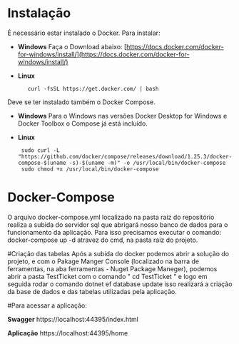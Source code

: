 # Instalação
É necessário estar instalado o Docker. Para instalar:

 - **Windows** Faça o Download abaixo:
 [https://docs.docker.com/docker-for-windows/install/](https://docs.docker.com/docker-for-windows/install/)
        
 - **Linux**

          curl -fsSL https://get.docker.com/ | bash

Deve se ter instalado também o Docker Compose.

 - **Windows**
 Para o Windows nas versões Docker Desktop for Windows e Docker Toolbox o Compose já está incluído.
 
 - **Linux**
 
        sudo curl -L "https://github.com/docker/compose/releases/download/1.25.3/docker-compose-$(uname -s)-$(uname -m)" -o /usr/local/bin/docker-compose
        sudo chmod +x /usr/local/bin/docker-compose
        
# Docker-Compose
O arquivo docker-compose.yml localizado na pasta raiz do repositório realiza a subida do servidor sql que abrigará nosso banco de dados para o funcionamento da aplicação.
Para isso precisamos executar o comando:
        docker-compose up -d
atravez do cmd, na pasta raiz do projeto.

#Criação das tabelas
Após a subida do docker podemos abrir a solução do projeto, e com o Pakage Manger Console (localizado na barra de ferramentas, na aba ferramentas - Nuget Package Maneger), podemos
abrir a pasta TestTicket com o comando " cd TestTicket " e logo em seguida rodar o comando 
      dotnet ef database update
isso realizará a criação da base de dados e das tabelas utilizadas pela aplicação.      

#Para acessar a aplicação:

**Swagger**
https://localhost:44395/index.html

**Aplicação**
https://localhost:44395/home
